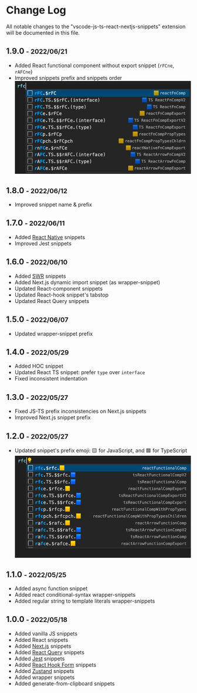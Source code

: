 # Change Log

All notable changes to the "vscode-js-ts-react-nextjs-snippets" extension will be documented in this file.

## 1.9.0 <small>- 2022/06/21</small>

- Added React functional component without export snippet (`rFCne`, `rAFCne`)
- Improved snippets prefix and snippets order  
  <img src="./images/snippet-prefix-v1.9.0.jpg" alt="Snippet prefix v1.9.0" width="500px" />

## 1.8.0 <small>- 2022/06/12</small>

- Improved snippet name & prefix

## 1.7.0 <small>- 2022/06/11</small>

- Added [React Native](https://reactnative.dev/) snippets
- Improved Jest snippets

## 1.6.0 <small>- 2022/06/10</small>

- Added [SWR](https://swr.vercel.app/) snippets
- Added Next.js dynamic import snippet (as wrapper-snippet)
- Updated React-component snippets
- Updated React-hook snippet's tabstop
- Updated React Query snippets

## 1.5.0 <small>- 2022/06/07</small>

- Updated wrapper-snippet prefix

## 1.4.0 <small>- 2022/05/29</small>

- Added HOC snippet
- Updated React TS snippet: prefer `type` over `interface`
- Fixed inconsistent indentation

## 1.3.0 <small>- 2022/05/27</small>

- Fixed JS-TS prefix inconsistencies on Next.js snippets
- Improved Next.js snippet prefix

## 1.2.0 <small>- 2022/05/27</small>

- Updated snippet's prefix emoji: 🟨 for JavaScript, and 🟦 for TypeScript  
  <img src="./images/snippet-prefix-emoji.jpg" alt="Snippet prefix emoji" width="500px" />

## 1.1.0 <small>- 2022/05/25</small>

- Added async function snippet
- Added react conditional-syntax wrapper-snippets
- Added regular string to template literals wrapper-snippets

## 1.0.0 <small>- 2022/05/18</small>

- Added vanilla JS snippets
- Added React snippets
- Added [Next.js](https://nextjs.org/) snippets
- Added [React Query](https://react-query.tanstack.com/) snippets
- Added [Jest](https://jestjs.io/) snippets
- Added [React Hook Form](https://react-hook-form.com/) snippets
- Added [Zustand](https://www.npmjs.com/package/zustand) snippets
- Added wrapper snippets
- Added generate-from-clipboard snippets
